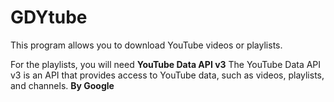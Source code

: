 # GDYtube
This program allows you to download YouTube videos or playlists.

For the playlists, you will need **YouTube Data API v3**
The YouTube Data API v3 is an API that provides access to YouTube data, such as videos, playlists, and channels.
**By Google**
